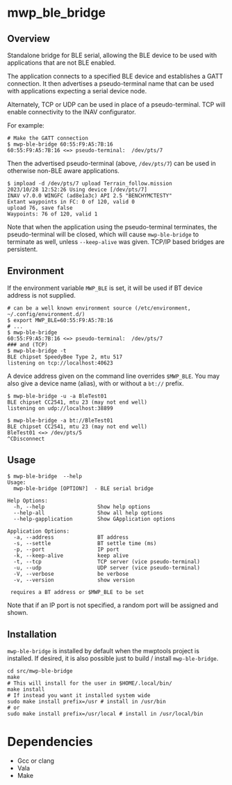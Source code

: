 # mwp_ble_bridge

## Overview

Standalone bridge for BLE serial, allowing the BLE device to be used with applications that are not BLE enabled.

The application connects to a specified BLE device and establishes a GATT connection. It then advertises a pseudo-terminal name that can be used with applications expecting a serial device node.

Alternately, TCP or UDP can be used in place of a pseudo-terminal. TCP will enable connectivity to the INAV configurator.

For example:

```
# Make the GATT connection
$ mwp-ble-bridge 60:55:F9:A5:7B:16
60:55:F9:A5:7B:16 <=> pseudo-terminal:  /dev/pts/7
```

Then the advertised pseudo-terminal (above, `/dev/pts/7`) can be used in otherwise non-BLE aware applications.

``` shell
$ impload -d /dev/pts/7 upload Terrain_follow.mission
2023/10/28 12:52:26 Using device [/dev/pts/7]
INAV v7.0.0 WINGFC (ad8e1a3c) API 2.5 "BENCHYMCTESTY"
Extant waypoints in FC: 0 of 120, valid 0
upload 76, save false
Waypoints: 76 of 120, valid 1
```

Note that when the application using the pseudo-terminal terminates, the  pseudo-terminal will be closed, which will cause `mwp-ble-bridge` to terminate as well, unless `--keep-alive` was given. TCP/IP based bridges are persistent.

## Environment

If the environment variable `MWP_BLE` is set, it will be used if BT device address is not supplied.

``` shell
# can be a well known environment source (/etc/environment, ~/.config/environment.d/)
$ export MWP_BLE=60:55:F9:A5:7B:16
# ...
$ mwp-ble-bridge
60:55:F9:A5:7B:16 <=> pseudo-terminal:  /dev/pts/7
### and (TCP)
$ mwp-ble-bridge -t
BLE chipset SpeedyBee Type 2, mtu 517
listening on tcp://localhost:40623
```

A device address given on the command line overrides `$MWP_BLE`. You may also give a device name (alias), with or without a `bt://` prefix.

``` shell
$ mwp-ble-bridge -u -a BleTest01
BLE chipset CC2541, mtu 23 (may not end well)
listening on udp://localhost:38899

$ mwp-ble-bridge -a bt://BleTest01
BLE chipset CC2541, mtu 23 (may not end well)
BleTest01 <=> /dev/pts/5
^CDisconnect
```

## Usage

``` shell
$ mwp-ble-bridge  --help
Usage:
  mwp-ble-bridge [OPTION?]  - BLE serial bridge

Help Options:
  -h, --help                 Show help options
  --help-all                 Show all help options
  --help-gapplication        Show GApplication options

Application Options:
  -a, --address              BT address
  -s, --settle               BT settle time (ms)
  -p, --port                 IP port
  -k, --keep-alive           keep alive
  -t, --tcp                  TCP server (vice pseudo-terminal)
  -u, --udp                  UDP server (vice pseudo-terminal)
  -V, --verbose              be verbose
  -v, --version              show version

 requires a BT address or $MWP_BLE to be set
```

Note that if an IP port is not specified, a random port will be assigned and shown.

## Installation

`mwp-ble-bridge` is installed by default when the mwptools project is installed. If desired, it is also possible just to build / install `mwp-ble-bridge`.

``` shell
cd src/mwp-ble-bridge
make
# This will install for the user in $HOME/.local/bin/
make install
# If instead you want it installed system wide
sudo make install prefix=/usr # install in /usr/bin
# or
sudo make install prefix=/usr/local # install in /usr/local/bin
```

# Dependencies

* Gcc or clang
* Vala
* Make

